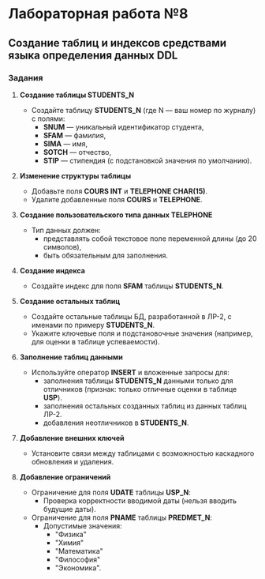 # Лабораторная работа №8  
## **Создание таблиц и индексов средствами языка определения данных DDL**  

### **Задания**  

1. **Создание таблицы STUDENTS_N**  
   - Создайте таблицу **STUDENTS_N** (где N — ваш номер по журналу) с полями:  
     - **SNUM** — уникальный идентификатор студента,  
     - **SFAM** — фамилия,  
     - **SIMA** — имя,  
     - **SOTCH** — отчество,  
     - **STIP** — стипендия (с подстановкой значения по умолчанию).  

2. **Изменение структуры таблицы**  
   - Добавьте поля **COURS INT** и **TELEPHONE CHAR(15)**.  
   - Удалите добавленные поля **COURS** и **TELEPHONE**.  

3. **Создание пользовательского типа данных TELEPHONE**  
   - Тип данных должен:  
     - представлять собой текстовое поле переменной длины (до 20 символов),  
     - быть обязательным для заполнения.  

4. **Создание индекса**  
   - Создайте индекс для поля **SFAM** таблицы **STUDENTS_N**.  

5. **Создание остальных таблиц**  
   - Создайте остальные таблицы БД, разработанной в ЛР-2, с именами по примеру **STUDENTS_N**.  
   - Укажите ключевые поля и подстановочные значения (например, для оценки в таблице успеваемости).  

6. **Заполнение таблиц данными**  
   - Используйте оператор **INSERT** и вложенные запросы для:  
     - заполнения таблицы **STUDENTS_N** данными только для отличников (признак: только отличные оценки в таблице **USP**).  
     - заполнения остальных созданных таблиц из данных таблиц ЛР-2.  
     - добавления неотличников в **STUDENTS_N**.  

7. **Добавление внешних ключей**  
   - Установите связи между таблицами с возможностью каскадного обновления и удаления.  

8. **Добавление ограничений**  
   - Ограничение для поля **UDATE** таблицы **USP_N**:  
     - Проверка корректности вводимой даты (нельзя вводить будущие даты).  
   - Ограничение для поля **PNAME** таблицы **PREDMET_N**:  
     - Допустимые значения:  
       - "Физика"  
       - "Химия"  
       - "Математика"  
       - "Философия"  
       - "Экономика".  

